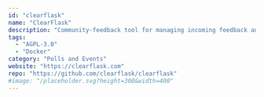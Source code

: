 ```yaml
---
id: "clearflask"
name: "ClearFlask"
description: "Community-feedback tool for managing incoming feedback and prioritizing a public roadmap (alternative to Canny, UserVoice, Upvoty)."
tags:
  - "AGPL-3.0"
  - "Docker"
category: "Polls and Events"
website: "https://clearflask.com"
repo: "https://github.com/clearflask/clearflask"
#image: "/placeholder.svg?height=300&width=400"
---
```


